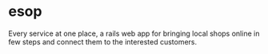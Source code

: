 # esop
Every service at one place, a rails web app for bringing local shops online in few steps and connect them to the interested customers.

